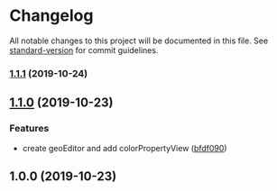 # Changelog

All notable changes to this project will be documented in this file. See [standard-version](https://github.com/conventional-changelog/standard-version) for commit guidelines.

### [1.1.1](https://github.com/Fil/geoEditor/compare/v1.1.0...v1.1.1) (2019-10-24)

## [1.1.0](https://github.com/Fil/geoEditor/compare/v1.0.0...v1.1.0) (2019-10-23)


### Features

* create geoEditor and add colorPropertyView ([bfdf090](https://github.com/Fil/geoEditor/commit/bfdf090625906972c04a9ab3c1b9667c9ed2c647))

## 1.0.0 (2019-10-23)
